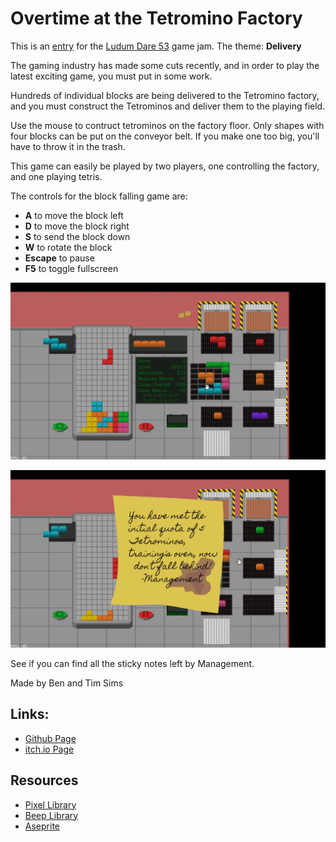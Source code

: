 # Overtime at the Tetromino Factory

This is an [entry](https://ldj.am/$343105) for the [Ludum Dare 53](https://ldjam.com/) game jam. The theme: **Delivery**

The gaming industry has made some cuts recently, and in order to play the latest exciting game, you must put in some work.

Hundreds of individual blocks are being delivered to the Tetromino factory, and you must construct the Tetrominos and deliver them to the playing field.

Use the mouse to contruct tetrominos on the factory floor. Only shapes with four blocks can be put on the conveyor belt. If you make one too big, you'll have to throw it in the trash.

This game can easily be played by two players, one controlling the factory, and one playing tetris.

The controls for the block falling game are:

* **A** to move the block left
* **D** to move the block right
* **S** to send the block down
* **W** to rotate the block
* **Escape** to pause
* **F5** to toggle fullscreen

![You're playing the game!](Screenshot2.png)

![You've assembled 5 Tetrominos!](Screenshot1.png)

See if you can find all the sticky notes left by Management.

Made by Ben and Tim Sims

## Links:

* [Github Page](https://github.com/timsims1717/ludum-dare-53)
* [itch.io Page](https://thetimsims.itch.io/overtime-at-the-tetromino-factory)

## Resources

* [Pixel Library](https://github.com/faiface/pixel)
* [Beep Library](https://github.com/faiface/beep)
* [Aseprite](https://aseprite.itch.io/)